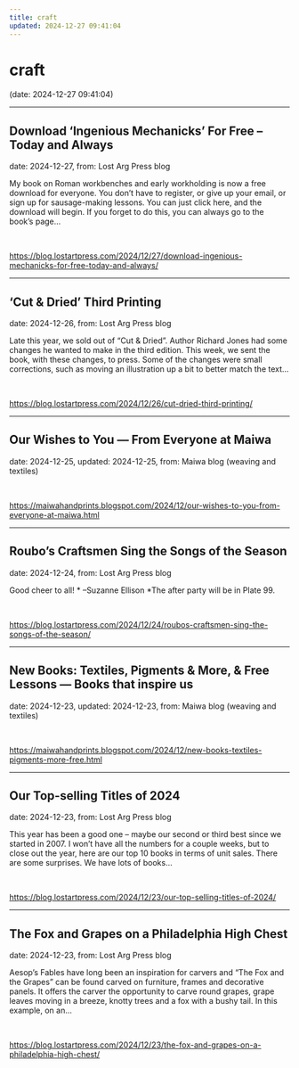 ```yaml
---
title: craft
updated: 2024-12-27 09:41:04
---
```


# craft

(date: 2024-12-27 09:41:04)

---

## Download ‘Ingenious Mechanicks’ For Free – Today and Always

date: 2024-12-27, from: Lost Arg Press blog

My book on Roman workbenches and early workholding is now a free download for everyone. You don’t have to register, or give up your email, or sign up for sausage-making lessons. You can just click here, and the download will begin. If you forget to do this, you can always go to the book’s page... 

<br> 

<https://blog.lostartpress.com/2024/12/27/download-ingenious-mechanicks-for-free-today-and-always/>

---

## ‘Cut & Dried’ Third Printing

date: 2024-12-26, from: Lost Arg Press blog

Late this year, we sold out of “Cut &#38; Dried”. Author Richard Jones had some changes he wanted to make in the third edition. This week, we sent the book, with these changes, to press. Some of the changes were small corrections, such as moving an illustration up a bit to better match the text... 

<br> 

<https://blog.lostartpress.com/2024/12/26/cut-dried-third-printing/>

---

## Our Wishes to You — From Everyone at Maiwa

date: 2024-12-25, updated: 2024-12-25, from: Maiwa blog (weaving and textiles)

 

<br> 

<https://maiwahandprints.blogspot.com/2024/12/our-wishes-to-you-from-everyone-at-maiwa.html>

---

## Roubo’s Craftsmen Sing the Songs of the Season

date: 2024-12-24, from: Lost Arg Press blog

Good cheer to all! * &#8211;Suzanne Ellison *The after party will be in Plate 99. 

<br> 

<https://blog.lostartpress.com/2024/12/24/roubos-craftsmen-sing-the-songs-of-the-season/>

---

## New Books: Textiles, Pigments & More, & Free Lessons — Books that inspire us

date: 2024-12-23, updated: 2024-12-23, from: Maiwa blog (weaving and textiles)

 

<br> 

<https://maiwahandprints.blogspot.com/2024/12/new-books-textiles-pigments-more-free.html>

---

## Our Top-selling Titles of 2024

date: 2024-12-23, from: Lost Arg Press blog

This year has been a good one – maybe our second or third best since we started in 2007. I won’t have all the numbers for a couple weeks, but to close out the year, here are our top 10 books in terms of unit sales. There are some surprises. We have lots of books... 

<br> 

<https://blog.lostartpress.com/2024/12/23/our-top-selling-titles-of-2024/>

---

## The Fox and Grapes on a Philadelphia High Chest

date: 2024-12-23, from: Lost Arg Press blog

Aesop’s Fables have long been an inspiration for carvers and “The Fox and the Grapes” can be found carved on furniture, frames and decorative panels. It offers the carver the opportunity to carve round grapes, grape leaves moving in a breeze, knotty trees and a fox with a bushy tail. In this example, on an... 

<br> 

<https://blog.lostartpress.com/2024/12/23/the-fox-and-grapes-on-a-philadelphia-high-chest/>

